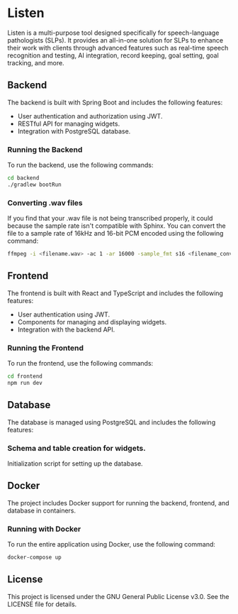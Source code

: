 # Listen

Listen is a multi-purpose tool designed specifically for speech-language pathologists (SLPs). It provides an all-in-one solution for SLPs to enhance their work with clients through advanced features such as real-time speech recognition and testing, AI integration, record keeping, goal setting, goal tracking, and more.



## Backend

The backend is built with Spring Boot and includes the following features:

- User authentication and authorization using JWT.
- RESTful API for managing widgets.
- Integration with PostgreSQL database.

### Running the Backend

To run the backend, use the following commands:

```sh
cd backend
./gradlew bootRun
```
### Converting .wav files

If you find that your .wav file is not being transcribed properly, it could because the sample rate isn't compatible with Sphinx. You can convert the file to a sample rate of 16kHz and 16-bit PCM encoded using the following command:

```sh
ffmpeg -i <filename.wav> -ac 1 -ar 16000 -sample_fmt s16 <filename_converted.wav>
```

## Frontend

The frontend is built with React and TypeScript and includes the following features:

- User authentication using JWT.
- Components for managing and displaying widgets.
- Integration with the backend API.

### Running the Frontend
To run the frontend, use the following commands:
```sh
cd frontend
npm run dev
```

## Database
The database is managed using PostgreSQL and includes the following features:

### Schema and table creation for widgets.
Initialization script for setting up the database.

## Docker
The project includes Docker support for running the backend, frontend, and database in containers.

### Running with Docker
To run the entire application using Docker, use the following command:
```sh
docker-compose up
```

## License
This project is licensed under the GNU General Public License v3.0. See the LICENSE file for details.
